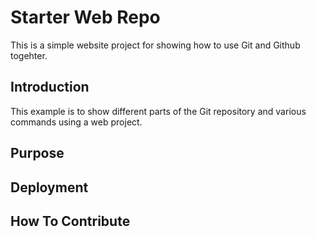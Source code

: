 # Starter Web Repo

This is a simple website project for showing how to use Git and Github togehter.

## Introduction

This example is to show different parts of the Git repository and various commands using a web project.

## Purpose

## Deployment

## How To Contribute

